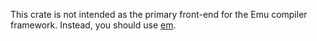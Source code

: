 This crate is not intended as the primary front-end for the Emu compiler framework. Instead, you should use [em](https://crates.io/crates/em).